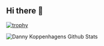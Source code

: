 ## Hi there 👋
[![trophy](https://github-profile-trophy.vercel.app/?username=TQtong)](https://github.com/ryo-ma/github-profile-trophy)

<img src="https://github-readme-stats.vercel.app/api?username=TQtong&show_icons=true" alt="Danny Koppenhagens Github Stats"></img>
<!--
**TQtong/TQtong** is a ✨ _special_ ✨ repository because its `README.md` (this file) appears on your GitHub profile.

Here are some ideas to get you started:

- 🔭 I’m currently working on ...
- 🌱 I’m currently learning ...
- 👯 I’m looking to collaborate on ...
- 🤔 I’m looking for help with ...
- 💬 Ask me about ...
- 📫 How to reach me: ...
- 😄 Pronouns: ...
- ⚡ Fun fact: ...
-->
